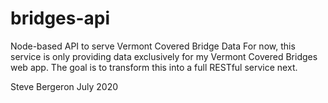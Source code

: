 # bridges-api
Node-based API to serve Vermont Covered Bridge Data
For now, this service is only providing data exclusively for my Vermont Covered Bridges web app.
The goal is to transform this into a full RESTful service next.

Steve Bergeron
July 2020
